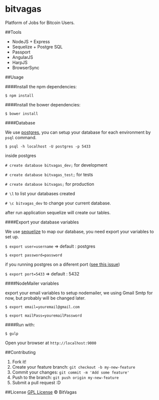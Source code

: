 bitvagas
================
Platform of Jobs for Bitcoin Users.

##Tools

* NodeJS + Express
* Sequelize + Postgre SQL
* Passport
* AngularJS
* HarpJS
* BrowserSync


##Usage

####Install the npm dependencies:

`$ npm install`

####Install the bower dependencies:

`$ bower install`

####Database

We use [postgres](http://www.postgresql.org/download/), you can setup your database  for each environment by `psql` command.

`$ psql -h localhost -U postgres -p 5433`

inside postgres

`# create database bitvagas_dev;` for development

`# create database bitvagas_test;` for tests

`# create database bitvagas;` for production

`# \l` to list your databases created

`# \c bitvagas_dev` to change your current database.

after run application sequelize will create our tables.

####Export your database variables

We use [sequelize](http://sequelizejs.com/) to map our database, you need export your variables to set up.

`$ export user=username` => default : postgres

`$ export password=password`

if you running postgres on a diferent port ([see this issue](https://github.com/bitvagas/bitvagas/issues/1))

`$ export port=5433` => default : 5432

####NodeMailer variables

export your email variables to setup nodemailer, we using Gmail Smtp for now, but probably will be changed later.

`$ export email=youremail@gmail.com`

`$ export mailPass=youremailPassword`

####Run with:

`$ gulp`

Open your browser at `http://localhost:9000`

##Contributing

1. Fork it!
2. Create your feature branch: `git checkout -b my-new-feature`
3. Commit your changes: `git commit -m 'Add some feature'`
4. Push to the branch: `git push origin my-new-feature`
5. Submit a pull request :D

##License
[GPL License](./LICENSE) © BitVagas
  